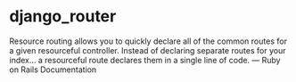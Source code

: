 # django_router
Resource routing allows you to quickly declare all of the common routes for a given resourceful controller. Instead of declaring separate routes for your index... a resourceful route declares them in a single line of code.  — Ruby on Rails Documentation
